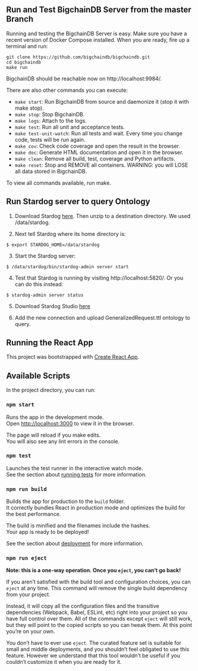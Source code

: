 ## Run and Test BigchainDB Server from the master Branch

Running and testing the BigchainDB Server is easy. Make sure you have a recent version of Docker Compose installed. When you are ready, fire up a terminal and run:

```
git clone https://github.com/bigchaindb/bigchaindb.git
cd bigchaindb
make run
```
BigchainDB should be reachable now on http://localhost:9984/.

There are also other commands you can execute:

- `make start`: Run BigchainDB from source and daemonize it (stop it with make stop).
- `make stop`: Stop BigchainDB.
- `make logs`: Attach to the logs.
- `make test`: Run all unit and acceptance tests.
- `make test-unit-watch`: Run all tests and wait. Every time you change code, tests will be run again.
- `make cov`: Check code coverage and open the result in the browser.
- `make doc`: Generate HTML documentation and open it in the browser.
- `make clean`: Remove all build, test, coverage and Python artifacts.
- `make reset`: Stop and REMOVE all containers. WARNING: you will LOSE all data stored in BigchainDB.

To view all commands available, run make.

## Run Stardog server to query Ontology

1. Download Stardog [here](https://downloads.stardog.com/stardog/stardog-latest.zip). Then unzip to a destination directory. We used /data/stardog.

2. Next tell Stardog where its home directory is:
```
$ export STARDOG_HOME=/data/stardog
```

3. Start the Stardog server:
```
$ /data/stardog/bin/stardog-admin server start
```

4. Test that Stardog is running by visiting http://localhost:5820/. Or you can do this instead:
```
$ stardog-admin server status
```
5. Download Stardog Studio [here](https://www.stardog.com/studio/)

6. Add the new connection and upload GeneralizedRequest.ttl ontology to query.


## Running the React App

This project was bootstrapped with [Create React App](https://github.com/facebook/create-react-app).

## Available Scripts

In the project directory, you can run:

### `npm start`

Runs the app in the development mode.<br>
Open [http://localhost:3000](http://localhost:3000) to view it in the browser.

The page will reload if you make edits.<br>
You will also see any lint errors in the console.

### `npm test`

Launches the test runner in the interactive watch mode.<br>
See the section about [running tests](https://facebook.github.io/create-react-app/docs/running-tests) for more information.

### `npm run build`

Builds the app for production to the `build` folder.<br>
It correctly bundles React in production mode and optimizes the build for the best performance.

The build is minified and the filenames include the hashes.<br>
Your app is ready to be deployed!

See the section about [deployment](https://facebook.github.io/create-react-app/docs/deployment) for more information.

### `npm run eject`

**Note: this is a one-way operation. Once you `eject`, you can’t go back!**

If you aren’t satisfied with the build tool and configuration choices, you can `eject` at any time. This command will remove the single build dependency from your project.

Instead, it will copy all the configuration files and the transitive dependencies (Webpack, Babel, ESLint, etc) right into your project so you have full control over them. All of the commands except `eject` will still work, but they will point to the copied scripts so you can tweak them. At this point you’re on your own.

You don’t have to ever use `eject`. The curated feature set is suitable for small and middle deployments, and you shouldn’t feel obligated to use this feature. However we understand that this tool wouldn’t be useful if you couldn’t customize it when you are ready for it.

